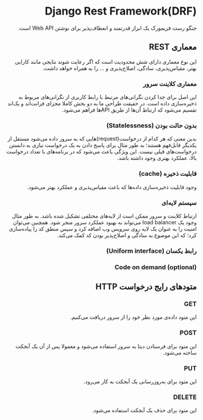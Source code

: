 <div dir="rtl">

# Django Rest Framework(DRF)
جنگو رست فریمورک یک ابزار قدرتمند و انعطاف‌پذیر برای نوشتن Web API است.

## معماری REST
این نوع معماری دارای شش محدودیت‌ است که اگر رعایت شوند نتایجی مانند کارایی بهتر، مقیاس‌پذیری، سادگی،
اصلاح‌پذیری و ... را به همراه خواهد داشت.

### معماری کلاینت سرور
این اصل برای جدا کردن نگرانی‌های مرتبط با رابط کاربری از نگرانی‌های مربوط به ذخیره‌سازی داده است.
در حقیقت طراحی ما به دو بخش کاملا مجزای فرانت‌اند و بک‌اند تقسیم می‌شود که ارتباط آن‌ها از طریق APIها فراهم می‌شود.

### بدون حالت‌ بودن (Statelessness)
بدین معنی که هر کدام از درخواست(request)هایی که به سرور داده می‌شود
مستقل از یکدیگر قابل‌فهم هستند؛ به طور مثال برای پاسخ دادن به یک درخواست نیازی به دانستن درخواست‌های قبلی نیست.
این ویژگی باعث می‌شود که در برنامه‌های با تعداد درخواست بالا، عملکرد بهتری وجود داشته باشد.

### قابلیت ذخیره (cache)
وجود قابلیت ذخیره‌سازی داده‌ها که باعث مقیاس‌پذیری و عملکرد بهتر می‌شود.

### سیستم لایه‌ای
ارتباط کلاینت و سرور ممکن است از لایه‌های محتلفی تشکیل شده باشد. به طور مثال وجود یک load balancer می‌تواند به بهبود عملکرد سرور منجر شود.
 همچنین می‌توان امنیت را به عنوان یک لایه روی سرویس وب اضافه کرد و سپس منطق کد را پیاده‌سازی کرد؛ که این موضوع به سادگی و اصلاح‌پذیر بودن کد کمک می‌کند.

### رابط یکسان (Uniform interface)

### Code on demand (optional)


## متودهای رایج درخواست HTTP

### GET
این متود داده‌ی مورد نظر خود را از سرور دریافت می‌کنیم.

### POST
این متود برای فرستادن دیتا به سرور استفاده می‌شود و معمولا پس از آن یک آبجکت ساخته می‌شود.

### PUT
این متود برای به‌روزرسانی یک آبجکت به کار می‌رود.

### DELETE
این متود برای حذف یک آبجکت استفاده می‌شود.

</div>